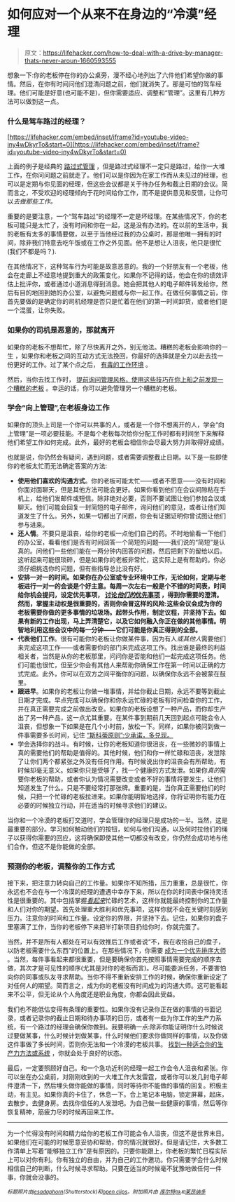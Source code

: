 # 如何应对一个从来不在身边的“冷漠”经理

> 原文：<https://lifehacker.com/how-to-deal-with-a-drive-by-manager-thats-never-aroun-1660593555>

想象一下:你的老板停在你的办公桌旁，漫不经心地列出了六件他们希望你做的事情。然后，在你有时间问他们澄清问题之前，他们就消失了。那是可怕的驾车经理。他们可能是好意(也可能不是)，但你需要适应、调整和“管理”。这里有几种方法可以做到这一点。



### 什么是驾车路过的经理？

 [https://lifehacker.com/embed/inset/iframe?id=youtube-video-iny4wDkyrTo&start=0](https://lifehacker.com/embed/inset/iframe?id=youtube-video-iny4wDkyrTo&start=0) 

上面的例子是经典的 [路过式管理](http://www.urbandictionary.com/define.php?term=drive-by%20management) ，但是路过式经理不一定只是路过，给你一大堆工作，在你问问题之前就走了。他们可以是你因为在家工作而从未见过的经理，也可以是定期与你见面的经理，但这些会议都是关于待办任务和截止日期的会议。简而言之，不受欢迎的经理倾向于花时间给你工作，而不是提供意见和反馈，让你可以*去做那些工作。*

重要的是要注意，一个“驾车路过”的经理不一定是坏经理。在某些情况下，你的老板可能只是太忙了，没有时间和你在一起，这是没有办法的。在以前的生活中，我的老板有太多的事情要做，以至于当他经过我的办公桌时，那是他唯一拥有的时间，除非我们特意去吃午饭或在工作之外见面。他不是想让人沮丧，他只是很忙(我们不都是吗？).

在其他情况下，这种驾车行为可能是故意恶意的。我的一个好朋友有一个老板，他会在走廊上不经意地提到重大的政策变化，如果你不记得的话，他会在你的绩效评估上批评你，或者通过小道消息得到消息。她会把其他人的电子邮件转发给你，然后有目的地回到她的办公室，以避免问题或与你一起工作。在做任何事情之前，你首先要做的是确定你的司机经理是否只是忙着在他们的第一时间卸货，或者他们是一个混蛋，让你失败。

### 如果你的司机是恶意的，那就离开

如果你的老板不想帮忙，除了尽快离开之外，别无他法。糟糕的老板会影响你的一生 ，如果你和老板之间的互动方式无法挽回，你最好的选择就是全力以赴去找一份更好的工作。过了某个点之后， [有毒的工作环境](http://lifehacker.com/how-to-handle-a-toxic-work-environment-1627385030) 。

然后，当你去找工作时， [提前询问管理风格，](https://lifehacker.com/ask-about-management-style-in-a-job-interview-to-avoid-511145526)[使用这些技巧在你上船之前发现一个糟糕的老板](http://lifehacker.com/how-can-i-spot-a-bad-boss-before-i-take-a-job-511126862) 。幸运的话，你可以避免管理另一个糟糕的老板。

### 学会“向上管理”,在老板身边工作

如果你的顶头上司是一个你可以共事的人，或者是一个你不想离开的人，学会“向上管理”是一项必要技能。不是每个老板每次给你分配工作时都有时间坐下来解释他们希望工作如何完成。此外，最好的老板会相信你会尽最大努力并取得好成绩。

也就是说，你仍然会有疑问，遇到问题，或者需要调整截止日期。以下是一些即使你的老板太忙而无法确定答案的方法:

*   **使用他们喜欢的沟通方式**。你的老板可能太忙——或者不愿意——没有时间和你面对面聊天，但是其他方法可能会更好。如果你看到他们在会议间隙粘在手机上，给他们发邮件或短信。除非绝对必要，否则不要试图让他们参加会议或聊天。他们可能会回复一封简短的电子邮件，询问他们的意见，或者让他们知道发生了什么。另外，如果一切都出了问题，你会有证据证明你曾试图让他们参与进来。
*   **还人情**。不要只是沮丧，给你的老板一点他们自己的药。不时地偷看一下他们的办公室，看看他们是否有时间回答一个简短的问题——我们说的“简短”是认真的。问他们一些他们能在一两分钟内回答的问题，然后把剩下的留给以后。这听起来可能很琐碎，但是如果你的老板非常忙，这实际上是有帮助的。你必须仔细挑选你的问题，但有些指导总比没有好。
*   **安排一对一的时间。如果你在办公室或专业环境中工作，无论如何，定期与老板进行一对一的会谈是个好主意。每周一次左右一般是个不错的时间表，时间给你机会提问，设定优先事项， [讨论*他们的*优先事项](http://lifehacker.com/keep-an-eye-on-your-bosss-priorities-and-stick-to-them-5908480) ，得到你需要的澄清。然而，掌握主动权是很重要的，否则你会冒这样的风险:这些会议会成为你的老板需要你做的更多事情的垃圾场。起带头作用，制定议程，并坚持下去。如果有新的工作出现，马上弄清楚它，以及它如何融入你正在做的其他事情。明智地利用这些会议中的每一分钟——它们可能是你真正得到的全部。**
*   **代表他们工作**。很有可能你的老板让你做某件事，因为有人*或其他人*需要他们来完成这项工作——或者需要你的部门来完成这项工作。找出谁是最终的利益相关者，当然是从你的老板那里，问问你是否能和他们一起完成这项任务。他们可能也很忙，但至少你会有其他人来帮助你确保工作在第一时间以正确的方式完成。此外，你可以在双方之间平衡你的问题，以确保你永远不会被蒙在鼓里。
*   **跟进早**。如果你的老板让你做一堆事情，并给你截止日期，永远不要等到截止日期才完成。早点完成可以确保你和你永远忙碌的老板有时间检查你的工作，并在真正需要完成之前做出改变。如果你的老板设想了一种产品，而你却生产出了另一种产品，这一点尤其重要。在某件事到期前几天回到起点可能会令人沮丧，但想象一下如果是在几个小时前，放松一下。同样，如果你被问到做一件事需要多长时间，记住 [“斯科蒂原则”:少承诺，多兑现。](http://lifehacker.com/how-to-inflate-tasks-and-extend-due-dates-1455424470)
*   学会选择你的战斗。有时候，让你的老板知道你很沮丧，在一些微妙的事情上真的需要他们的帮助是值得的。其他时候，他们和你一样忙碌和沮丧，发泄除了让你们两个都紧张之外没有任何作用。有时候说出你的沮丧会有所帮助，有时候却毫无意义。如果你只是受够了，找一个健康的方式发泄。如果你*真的*需要你老板的帮助，或者你认为情况需要改变或者不好的事情将要发生，让他们知道发生了什么。只是不要经常打那张牌。重要的是，当你真正需要他们的时候，只把一个忙碌的老板拉进来。如果你能明智地选择，你将证明你有能力在必要的时候独立行动，并在适当的时候寻求他们的建议。

当你和一个冷漠的老板打交道时，学会管理你的经理只是成功的一半。当然，这是最重要的部分。学习如何触动他们的按钮，如何与他们沟通，以及何时拉他们的绳子以获得你需要的回应，这将确保即使其他一切都没有改变，你仍然会成功地与他们合作。但这不是你能做的全部。

### 预测你的老板，调整你的工作方式

接下来，把注意力转向自己的工作量。如果你不知所措，压力重重，总是很忙，你永远也不会在与一个冷漠的经理的遭遇中幸存下来，所以在你的时间表中保持灵活性是很重要的。其中包括掌握[*看起来*](https://lifehacker.com/how-to-master-the-art-of-looking-busy-5952456)忙碌的艺术，这样你就能最终控制你的工作量和人们对你的期望。首先处理重大胜利和优先事项，这样你就不会在关键时刻感到压力。注意你的时间和工作量。设定你的界限，并坚持下去。记住，如果你的盘子里塞满了工作，当你的老板停下来把半打新项目扔给你时，你就完蛋了。

当然，并不是所有人都处在可以有效推后工作或者说“不，我在收拾自己的盘子，以防老板需要什么东西”的位置上。在那些情况下，你需要 [成为一个优先排序大师](https://lifehacker.com/how-to-prioritize-when-everything-is-important-5877111) 。当然，每件事看起来都很重要，但是要确保你首先按照事情需要完成的顺序去做，其次才是可见性的顺序(尤其是对你的老板而言)。尽可能委派任务，不要害怕向你的同事或队友寻求帮助。当你不得不重新安排工作的时候，确保你重新设定了对任何人的期望。简而言之，成为你的老板没有时间成为的沟通大师。这可能看起来不公平，但无论从个人角度还是职业角度，你都会因此受益。

我们也不能低估变得有条理的重要性。如果你没有记录你正在做的事情的书面记录，或者记录你的截止日期和待办事项的日历，或者有一些为你工作的生产力系统，有一个路过的经理会确保你做到。我要明确一点:除非你能证明你什么时候说过要做某事，什么时候计划做某事，什么时候他们要求你做同样的事情，以及你做这件事做了多长时间，否则你无法和一个冷漠的老板共事。 [找到一种适合你的生产力方法或系统](https://lifehacker.com/build-your-own-productivity-style-by-remixing-the-best-5828033) ，你就会处于良好的状态。

最后，一定要照顾好自己。和一个急功近利的经理一起工作会令人沮丧和紧张。你可以坐在办公桌前，对刚刚收到的一大堆工作大发雷霆，或者你可以发几封电子邮件澄清一下，然后埋头做你能做的事情，同时等待你不能做的事情的回复。积极主动，有主见。如果你真的卡住了，休息一下。合上笔记本电脑，锁定屏幕，起床，去散步。去健身房。去找你信任的人发泄吧。为自己做一些健康的事情，然后等你恢复精神，筋疲力尽的时候再回来工作。

* * *

为一个忙得没有时间和精力给你的老板工作可能会令人沮丧，但这不是世界末日。如果他们在可能的时候愿意妥协和帮助，你的情况就很好。但是请记住，大多数工作清单上写着“能够独立工作”是有原因的。只要你能跟上，你老板的繁忙日程实际上可以对你有利。你有独立的自由，并为自己的工作邀功。你只需要学会什么时候相信自己的判断，什么时候寻求帮助。只要在适当的时候毫不犹豫地做任何一件事，你就会没事的。

<small>*标题照片由*</small>[<small>*jesadaphorn*</small>](http://www.shutterstock.com/pic.mhtml?id=151422269&src=id)<small>*(Shutterstock)和*</small>[<small>*open clips*</small>](http://pixabay.com/en/ford-automobile-car-classic-green-149784/)<small>*。附加照片由*</small> [<small>*库尔特*</small>](https://www.flickr.com/photos/kurt-b/9253538008)<small>*[<small>*flik*</small>](https://www.flickr.com/photos/flik/2533996623)<small>*和*</small>[*莱昂纳多*](https://www.flickr.com/photos/stars6/4381851322)*</small><small></small>